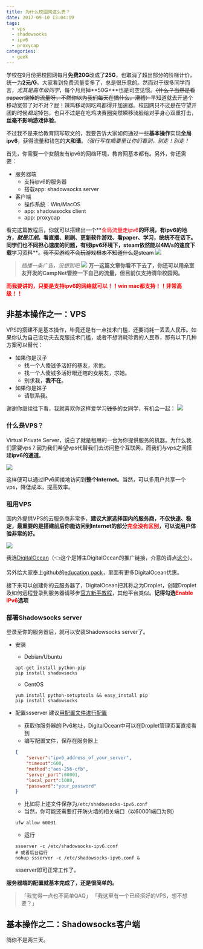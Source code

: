 ```yaml
---
title: 为什么校园网这么贵？
date: 2017-09-10 13:04:19
tags: 
  - vps
  - shadowsocks
  - ipv6
  - proxycap
categories:
  - geek
---
```


学校在9月份把校园网每月**免费20G**改成了**25G**，也取消了超出部分的阶梯计价，统一为**2元/G**。大家看到免费流量变多了，总是很乐意的。然而对于很多同学而言，*尤其是高年级同学*，每个月用掉**50G+**也是司空见惯。<del>（什么？当然是看papaer烧掉的流量呀，不然你以为我们每天在搞什么，滑稽）</del>早知道就去开通个移动宽带了对不对？屁！辣鸡移动网吃鸡都得开加速器。校园网只不过是在守望开团的时候*稳定*掉包，也只不过是在吃鸡决赛圈突然瞬移骑脸给对手身心双重打击，**丝毫不影响游戏体验**。

不过我不是来给教育网写软文的，我要告诉大家如何通过一些**基本操作**实现**全局ipv6**，获得流量和钱包的**大和谐**。*（强行写在摘要里让你们看到，别走！别走！*<!-- more -->

首先，你需要一个<del>女朋友</del>有ipv6的网络环境，教育网基本都有。另外，你还需要：
* 服务器端 
  * 支持ipv6的服务器
  * 搭载app: shadowsocks server
* 客户端
  * 操作系统：Win/MacOS 
  * app: shadowsocks client
  * app: proxycap

看完这篇教程后，你就可以搭建出一个**<font color=red>全局流量走ipv6</font>**的环境，有ipv6的地方，*就是江胡*。看直播、刷剧、更新软件游戏、**看paper、学习**，统统不在话下。同学们也不同担心速度的问题，有线ipv6环境下，steam依然能以4M/s的速度下载**学习资料**。<del>我不买游戏不会玩游戏根本不知道什么是steam</del>
![](/images/ipv6/steam.jpg)

> *插播一条广告，没想到吧*
> ![](/images/ipv6/campnet.png)
> **万一这篇文章你看不下去了，你还可以用亲室友开发的CampNet管控一下自己的流量，但目前仅支持清华校园网。**

**<font color=red>而我要讲的，只要是支持ipv6的网络就可以！！win mac都支持！！非常高级！！</font>**

## 非基本操作之一：VPS

VPS的搭建不是基本操作，毕竟还是有一点技术门槛，还要消耗一丢丢人民币。如果你认为自己没功夫去克服技术门槛，或者不想消耗珍贵的人民币，那有以下几种方案可以替代：
* 如果你是汉子
  * 找一个人傻钱多活好的基友，求他。
  * 找一个人傻钱多活好眼还瞎的女朋友，求她。
  * 别求我，**我不在**。
* 如果你是妹子
  * 请联系我。

谢谢你继续往下看，我就喜欢你这样爱学习<del>钱多</del>的女同学，有机会一起：
![](/images/ipv6/study.jpg)

### 什么是VPS？

Virtual Private Server，说白了就是租用的一台为你提供服务的机器。为什么我们需要vps？因为我们希望vps代替我们去访问整个互联网，而我们与vps之间搭建**ipv6的通道**。

![](/images/ipv6/structure.png)

这样便可以通过IPv6间接地访问到**整个Internet**。当然，可以多用户共享一个vps，降低成本，提高效率。

### 租用VPS

国内外提供VPS的云服务商非常多，**建议大家选择国内的服务商，不仅快速、稳定，最重要的是搭建前后你能访问到Internet的部分<font color=red>完全没有区别</font>，可以说用户体验非常的好。**

![](/images/ipv6/imhappy.jpg)

我选[DigitalOcean](https://m.do.co/c/3e154132de86)（👈这个是博主DigitalOcean的推广链接，介意的请点[这个](https://www.digitalocean.com)）。

另外给大家奉上github的[education pack](https://education.github.com/pack)，里面有更多DigitalOcean优惠。

接下来可以创建你的云服务器了，DigitalOcean把其称之为Droplet，创建Droplet及如何远程登录到服务器请移步[官方新手教程](https://www.digitalocean.com/community/tutorials/how-to-create-your-first-digitalocean-droplet)，其他平台类似。**记得勾选<font color=red>Enable IPv6</font>选项**

### 部署Shadowsocks server

登录至你的服务器后，就可以安装Shadowsocks server了。

* 安装
  * Debian/Ubuntu
  ```
  apt-get install python-pip
  pip install shadowsocks
  ```
  * CentOS
  ```
  yum install python-setuptools && easy_install pip
  pip install shadowsocks
  ```

* 配置ssserver
  建议[用配置文件进行配置](https://github.com/shadowsocks/shadowsocks/wiki/Configuration-via-Config-File)
  * 获取你服务器的IPv6地址，DigitalOcean中可以在Droplet管理页面直接看到
  * 编写配置文件，保存在服务器上
  ```json
  {
      "server":"ipv6_address_of_your_server",
      "timeout":600,
      "method":"aes-256-cfb",
      "server_port":60001,
      "local_port":1080,
      "password":"your_password"
  }
  ```
  * 比如将上述文件保存为`/etc/shadowsocks-ipv6.conf`
  * 当然，你可能还需要打开防火墙的相关端口（以60001端口为例）
  ```
  ufw allow 60001
  ```
  * 运行
  ```
  ssserver -c /etc/shadowsocks-ipv6.conf
  # 或者后台运行
  nohup ssserver -c /etc/shadowsocks-ipv6.conf &
  ```
  ssserver即可正常工作了。

**服务器端的配置就基本完成了，还是很简单的。**

> 「我觉得一点也不简单QAQ」
> 「我这里有一个已经搭好的VPS，想不想要？」

## 基本操作之二：Shadowsocks客户端

鸽你不是两三天。